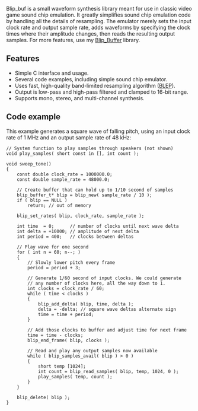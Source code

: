 Blip\_buf is a small waveform synthesis library meant for use in classic video game sound chip emulation. It greatly simplifies sound chip emulation code by handling all the details of resampling. The emulator merely sets the input clock rate and output sample rate, adds waveforms by specifying the clock times where their amplitude changes, then reads the resulting output samples. For more features, use my [Blip\_Buffer](http://code.google.com/p/blip-buffer/) library.

## Features ##

  * Simple C interface and usage.
  * Several code examples, including simple sound chip emulator.
  * Uses fast, high-quality band-limited resampling algorithm ([BLEP](http://www.cs.cmu.edu/~eli/L/icmc01/hardsync.html)).
  * Output is low-pass and high-pass filtered and clamped to 16-bit range.
  * Supports mono, stereo, and multi-channel synthesis.

## Code example ##

This example generates a square wave of falling pitch, using an input clock rate of 1 MHz and an output sample rate of 48 kHz:

```
// System function to play samples through speakers (not shown)
void play_samples( short const in [], int count );

void sweep_tone()
{
    const double clock_rate = 1000000.0;
    const double sample_rate = 48000.0;

    // Create buffer that can hold up to 1/10 second of samples
    blip_buffer_t* blip = blip_new( sample_rate / 10 );
    if ( blip == NULL )
        return; // out of memory
    
    blip_set_rates( blip, clock_rate, sample_rate );
    
    int time  = 0;      // number of clocks until next wave delta
    int delta = +10000; // amplitude of next delta
    int period = 400;   // clocks between deltas

    // Play wave for one second
    for ( int n = 60; n--; )
    {
        // Slowly lower pitch every frame
        period = period + 3;
        
        // Generate 1/60 second of input clocks. We could generate
        // any number of clocks here, all the way down to 1.
        int clocks = clock_rate / 60;
        while ( time < clocks )
        {
            blip_add_delta( blip, time, delta );
            delta = -delta; // square wave deltas alternate sign
            time = time + period;
        }
        
        // Add those clocks to buffer and adjust time for next frame
        time = time - clocks;
        blip_end_frame( blip, clocks );
        
        // Read and play any output samples now available
        while ( blip_samples_avail( blip ) > 0 )
        {
            short temp [1024];
            int count = blip_read_samples( blip, temp, 1024, 0 );
            play_samples( temp, count );
        }
    }
    
    blip_delete( blip );
}
```